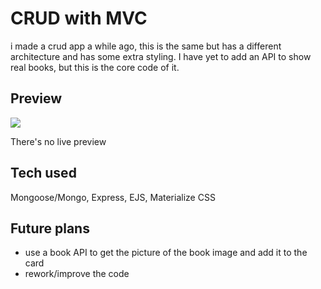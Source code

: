 # CRUD with MVC

i made a crud app a while ago, this is the same but has a different architecture and has some extra styling. I have yet to add an API to show real books, but this is the core code of it.

## Preview

![](https://ik.imagekit.io/a8p7pl7hs/git-previews/booktrack_edyxXLD8z.gif?ik-sdk-version=javascript-1.4.3&updatedAt=1661452618574)

There's no live preview 

## Tech used

Mongoose/Mongo, Express, EJS, Materialize CSS

## Future plans

- use a book API to get the picture of the book image and add it to the card
- rework/improve the code
